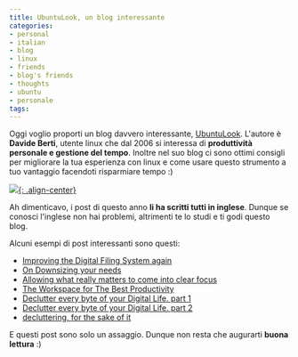 ```yaml
---
title: UbuntuLook, un blog interessante
categories:
- personal
- italian
- blog
- linux
- friends
- blog's friends
- thoughts
- ubuntu
- personale
tags:
---
```

Oggi voglio proporti un blog davvero interessante,
[UbuntuLook](http://ubuntulook.blogspot.com). L'autore è **Davide Berti**,
utente linux che dal 2006 si interessa di **produttività personale e gestione
del tempo**. Inoltre nel suo blog ci sono ottimi consigli per migliorare la
tua esperienza con linux e come usare questo strumento a tuo vantaggio
facendoti risparmiare tempo :)  
  
[![]({{site.url}}/images/personal_productivity.jpg){: .align-center}]({{site.url}}/images/personal_productivity.jpg)

Ah dimenticavo, i post di questo anno **li ha scritti tutti in inglese**.
Dunque se conosci l'inglese non hai problemi, altrimenti te lo studi e ti godi
questo blog.  
  
Alcuni esempi di post interessanti sono questi:

  * [Improving the Digital Filing System again](http://ubuntulook.blogspot.com/2010/09/improving-digital-filing-system-again.html)
  * [On Downsizing your needs](http://ubuntulook.blogspot.com/2010/09/on-downsizing-your-needs.html)
  * [Allowing what really matters to come into clear focus](http://ubuntulook.blogspot.com/2010/08/allowing-what-really-matters-to-come.html)
  * [The Workspace for The Best Productivity](http://ubuntulook.blogspot.com/2010/08/workspace-for-best-productivity.html)
  * [Declutter every byte of your Digital Life. part 1](http://ubuntulook.blogspot.com/2010/07/declutter-every-byte-of-your-digital.html)
  * [Declutter every byte of your Digital Life. part 2](http://ubuntulook.blogspot.com/2010/08/declutter-every-byte-of-your-digital.html)
  * [decluttering, for the sake of it](http://ubuntulook.blogspot.com/2010/07/decluttering-for-sake-of-it.html)
  
E questi post sono solo un assaggio. Dunque non resta che augurarti **buona
lettura** :)

